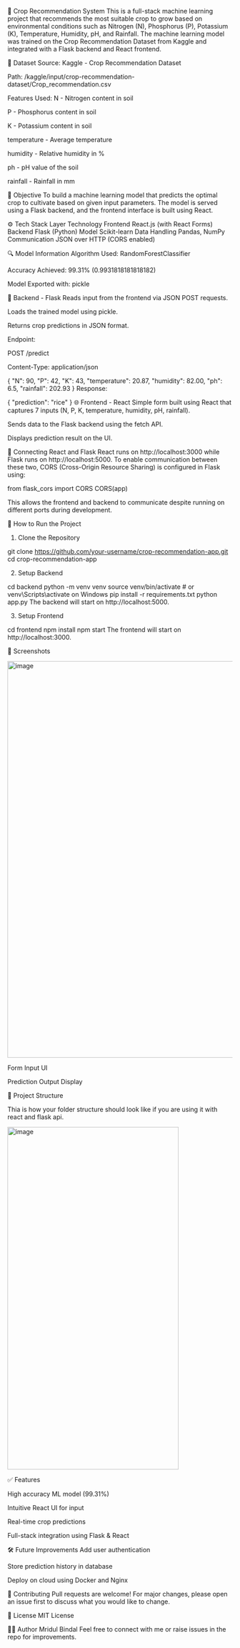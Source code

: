 🌾 Crop Recommendation System
This is a full-stack machine learning project that recommends the most suitable crop to grow based on environmental conditions such as Nitrogen (N), Phosphorus (P), Potassium (K), Temperature, Humidity, pH, and Rainfall. The machine learning model was trained on the Crop Recommendation Dataset from Kaggle and integrated with a Flask backend and React frontend.

📂 Dataset
Source: Kaggle - Crop Recommendation Dataset

Path: /kaggle/input/crop-recommendation-dataset/Crop_recommendation.csv

Features Used:
N - Nitrogen content in soil

P - Phosphorus content in soil

K - Potassium content in soil

temperature - Average temperature

humidity - Relative humidity in %

ph - pH value of the soil

rainfall - Rainfall in mm

🎯 Objective
To build a machine learning model that predicts the optimal crop to cultivate based on given input parameters. The model is served using a Flask backend, and the frontend interface is built using React.

⚙️ Tech Stack
Layer	Technology
Frontend	React.js (with React Forms)
Backend	Flask (Python)
Model	Scikit-learn
Data Handling	Pandas, NumPy
Communication	JSON over HTTP (CORS enabled)

🔍 Model Information
Algorithm Used: RandomForestClassifier

Accuracy Achieved: 99.31% (0.9931818181818182)

Model Exported with: pickle

🔌 Backend - Flask
Reads input from the frontend via JSON POST requests.

Loads the trained model using pickle.

Returns crop predictions in JSON format.

Endpoint:

POST /predict

Content-Type: application/json

{
  "N": 90,
  "P": 42,
  "K": 43,
  "temperature": 20.87,
  "humidity": 82.00,
  "ph": 6.5,
  "rainfall": 202.93
}
Response:

{
  "prediction": "rice"
}
🌐 Frontend - React
Simple form built using React that captures 7 inputs (N, P, K, temperature, humidity, pH, rainfall).

Sends data to the Flask backend using the fetch API.

Displays prediction result on the UI.


🧩 Connecting React and Flask
React runs on http://localhost:3000 while Flask runs on http://localhost:5000. To enable communication between these two, CORS (Cross-Origin Resource Sharing) is configured in Flask using:

from flask_cors import CORS
CORS(app)

This allows the frontend and backend to communicate despite running on different ports during development.

🚀 How to Run the Project
1. Clone the Repository

git clone https://github.com/your-username/crop-recommendation-app.git
cd crop-recommendation-app

2. Setup Backend

cd backend
python -m venv venv
source venv/bin/activate  # or venv\Scripts\activate on Windows
pip install -r requirements.txt
python app.py
The backend will start on http://localhost:5000.

3. Setup Frontend

cd frontend
npm install
npm start
The frontend will start on http://localhost:3000.

📸 Screenshots

<img width="1100" height="888" alt="image" src="https://github.com/user-attachments/assets/65ffb698-db0e-419e-8fc5-091e32abf36a" />


Form Input UI

Prediction Output Display

📁 Project Structure

Thia is how your folder structure should look like if you are using it with react and flask api.  

<img width="383" height="767" alt="image" src="https://github.com/user-attachments/assets/49f25278-3789-4a57-aabc-f6909f0b9139" />


✅ Features

High accuracy ML model (99.31%)

Intuitive React UI for input

Real-time crop predictions

Full-stack integration using Flask & React

🛠 Future Improvements
Add user authentication

Store prediction history in database

Deploy on cloud using Docker and Nginx

🤝 Contributing
Pull requests are welcome! For major changes, please open an issue first to discuss what you would like to change.

📜 License
MIT License

🙋‍♂️ Author
Mridul Bindal
Feel free to connect with me or raise issues in the repo for improvements.
